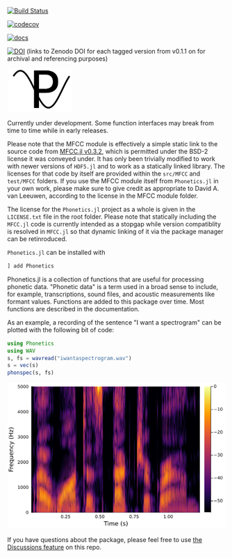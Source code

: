 [![Build Status](https://github.com/maetshju/Phonetics.jl/actions/workflows/ci.yml/badge.svg)](https://github.com/maetshju/Phonetics.jl/actions/workflows/ci.yml)

[![codecov](https://codecov.io/gh/maetshju/Phonetics.jl/branch/master/graph/badge.svg)](https://codecov.io/gh/maetshju/Phonetics.jl)

[![docs](https://img.shields.io/badge/docs-release-green)](https://maetshju.github.io/Phonetics.jl)

[![DOI](https://zenodo.org/badge/267223711.svg)](https://zenodo.org/badge/latestdoi/267223711) (links to Zenodo DOI for each tagged version from v0.1.1 on for archival and referencing purposes)

<img src="imgs/logo.svg" width="150" alt="Phonetics.jl logo: A capital P with a sine wave traveling through it">

Currently under development. Some function interfaces may break from time to time while in early releases.

Please note that the MFCC module is effectively a simple static link to the source code from [MFCC.jl v0.3.2](https://github.com/JuliaDSP/MFCC.jl), which is permitted under the BSD-2 license it was conveyed under. It has only been trivially modified to work with newer versions of `HDF5.jl` and to work as a statically linked library. The licenses for that code by itself are provided within the `src/MFCC` and `test/MFCC` folders. If you use the MFCC module itself from `Phonetics.jl` in your own work, please make sure to give credit as appropriate to David A. van Leeuwen, according to the license in the MFCC module folder.

The license for the `Phonetics.jl` project as a whole is given in the `LICENSE.txt` file in the root folder. Please note that statically including the `MFCC.jl` code is currently intended as a stopgap while version compatiblity is resolved in `MFCC.jl` so that dynamic linking of it via the package manager can be retinroduced.

`Phonetics.jl` can be installed with

```julia
] add Phonetics
```

Phonetics.jl is a collection of functions that are useful for processing phonetic data. "Phonetic data" is a term used in a broad sense to include, for example, transcriptions, sound files, and acoustic measurements like formant values. Functions are added to this package over time. Most functions are described in the documentation.

As an example, a recording of the sentence "I want a spectrogram" can be plotted with the following bit of code:

```julia
using Phonetics
using WAV
s, fs = wavread("iwantaspectrogram.wav")
s = vec(s)
phonspec(s, fs)
```

![A spectrogram of the phrase "I want a spectrogram"](imgs/iwantaspectrogram.png)

If you have questions about the package, please feel free to use [the Discussions feature](https://github.com/maetshju/Phonetics.jl/discussions) on this repo.
